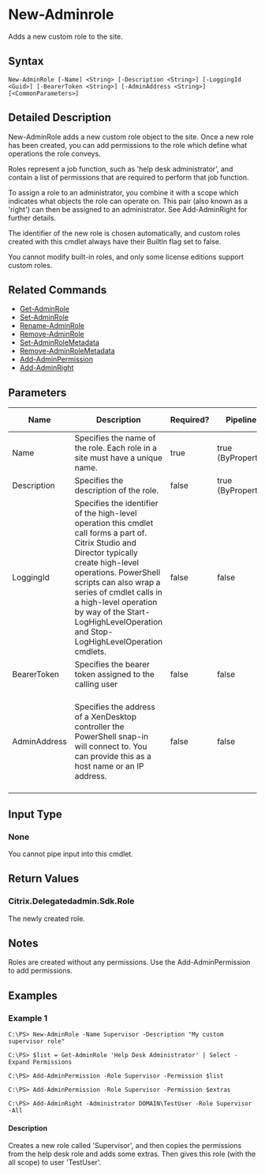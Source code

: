 ﻿
# New-Adminrole
Adds a new custom role to the site.
## Syntax
```
New-AdminRole [-Name] <String> [-Description <String>] [-LoggingId <Guid>] [-BearerToken <String>] [-AdminAddress <String>] [<CommonParameters>]
```
## Detailed Description
New-AdminRole adds a new custom role object to the site. Once a new role has been created, you can add permissions to the role which define what operations the role conveys.

Roles represent a job function, such as 'help desk administrator', and contain a list of permissions that are required to perform that job function.

To assign a role to an administrator, you combine it with a scope which indicates what objects the role can operate on. This pair (also known as a 'right') can then be assigned to an administrator. See Add-AdminRight for further details.

The identifier of the new role is chosen automatically, and custom roles created with this cmdlet always have their BuiltIn flag set to false.

You cannot modify built-in roles, and only some license editions support custom roles.


## Related Commands

* [Get-AdminRole](../Get-AdminRole/)
* [Set-AdminRole](../Set-AdminRole/)
* [Rename-AdminRole](../Rename-AdminRole/)
* [Remove-AdminRole](../Remove-AdminRole/)
* [Set-AdminRoleMetadata](../Set-AdminRoleMetadata/)
* [Remove-AdminRoleMetadata](../Remove-AdminRoleMetadata/)
* [Add-AdminPermission](../Add-AdminPermission/)
* [Add-AdminRight](../Add-AdminRight/)
## Parameters
| Name   | Description | Required? | Pipeline Input | Default Value |
| --- | --- | --- | --- | --- |
| Name | Specifies the name of the role. Each role in a site must have a unique name. | true | true (ByPropertyName) |  |
| Description | Specifies the description of the role. | false | true (ByPropertyName) |  |
| LoggingId | Specifies the identifier of the high-level operation this cmdlet call forms a part of. Citrix Studio and Director typically create high-level operations. PowerShell scripts can also wrap a series of cmdlet calls in a high-level operation by way of the Start-LogHighLevelOperation and Stop-LogHighLevelOperation cmdlets. | false | false |  |
| BearerToken | Specifies the bearer token assigned to the calling user | false | false |  |
| AdminAddress | Specifies the address of a XenDesktop controller the PowerShell snap-in will connect to. You can provide this as a host name or an IP address. | false | false | Localhost. Once a value is provided by any cmdlet, this value becomes the default. |

## Input Type

### None
You cannot pipe input into this cmdlet.
## Return Values

### Citrix.Delegatedadmin.Sdk.Role
The newly created role.
## Notes
Roles are created without any permissions. Use the Add-AdminPermission to add permissions.
## Examples

### Example 1
```
C:\PS> New-AdminRole -Name Supervisor -Description "My custom supervisor role"

C:\PS> $list = Get-AdminRole 'Help Desk Administrator' | Select -Expand Permissions

C:\PS> Add-AdminPermission -Role Supervisor -Permission $list

C:\PS> Add-AdminPermission -Role Supervisor -Permission $extras

C:\PS> Add-AdminRight -Administrator DOMAIN\TestUser -Role Supervisor -All
```
#### Description
Creates a new role called 'Supervisor', and then copies the permissions from the help desk role and adds some extras. Then gives this role (with the all scope) to user 'TestUser'.
